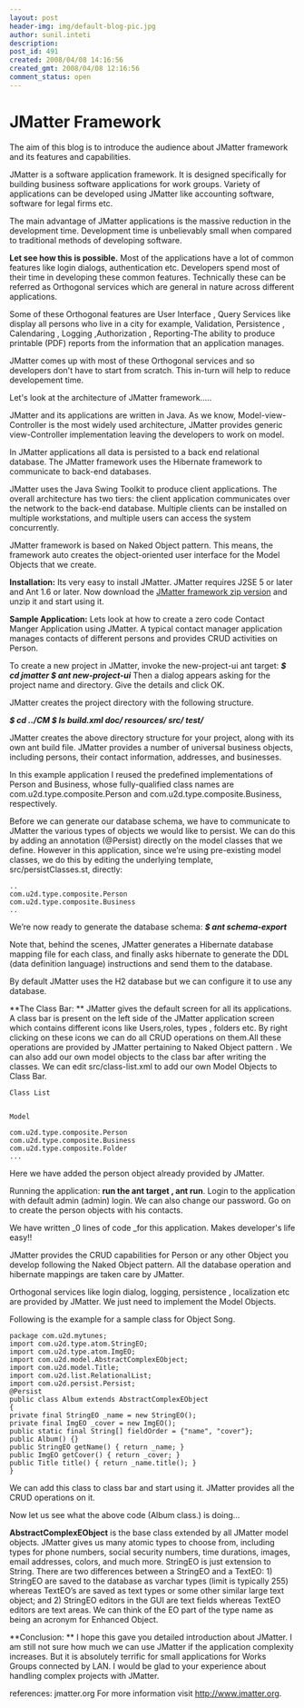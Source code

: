 ```yaml
---
layout: post
header-img: img/default-blog-pic.jpg
author: sunil.inteti
description: 
post_id: 491
created: 2008/04/08 14:16:56
created_gmt: 2008/04/08 12:16:56
comment_status: open
---
```


# JMatter Framework

The aim of this blog is to introduce the audience about JMatter framework and its features and capabilities.

JMatter is a software application framework. It is designed specifically for building business software applications for work groups. Variety of applications can be developed using JMatter like accounting software, software for legal firms etc.

The main advantage of JMatter applications is the massive reduction in the development time. Development time is unbelievably small when compared to traditional methods of developing software.

**Let see how this is possible.** Most of the applications have a lot of common features like login dialogs, authentication etc. Developers spend most of their time in developing these common features. Technically these can be referred as Orthogonal services which are general in nature across different applications.

Some of these Orthogonal features are User Interface , Query Services like display all persons who live in a city for example, Validation, Persistence , Calendaring , Logging ,Authorization , Reporting-The ability to produce printable (PDF) reports from the information that an application manages.

JMatter comes up with most of these Orthogonal services and so developers don't have to start from scratch. This in-turn will help to reduce developement time.

Let's look at the architecture of JMatter framework.....

JMatter and its applications are written in Java. As we know, Model-view-Controller is the most widely used architecture, JMatter provides generic view-Controller implementation leaving the developers to work on model.

In JMatter applications all data is persisted to a back end relational database. The JMatter framework uses the Hibernate framework to communicate to back-end databases.

JMatter uses the Java Swing Toolkit to produce client applications. The overall architecture has two tiers: the client application communicates over the network to the back-end database. Multiple clients can be installed on multiple workstations, and multiple users can access the system concurrently.

JMatter framework is based on Naked Object pattern. This means, the framework auto creates the object-oriented user interface for the Model Objects that we create.

**Installation:** Its very easy to install JMatter. JMatter requires J2SE 5 or later and Ant 1.6 or later. Now download the [JMatter framework zip version][1] and unzip it and start using it.

**Sample Application:** Lets look at how to create a zero code Contact Manger Application using JMatter. A typical contact manager application manages contacts of different persons and provides CRUD activities on Person.

To create a new project in JMatter, invoke the new-project-ui ant target: _**$ cd jmatter $ ant new-project-ui**_ Then a dialog appears asking for the project name and directory. Give the details and click OK.

JMatter creates the project directory with the following structure.

_**$ cd ../CM $ ls build.xml doc/ resources/ src/ test/**_

JMatter creates the above directory structure for your project, along with its own ant build file. JMatter provides a number of universal business objects, including persons, their contact information, addresses, and businesses.

In this example application I reused the predefined implementations of Person and Business, whose fully-qualified class names are com.u2d.type.composite.Person and com.u2d.type.composite.Business, respectively.

Before we can generate our database schema, we have to communicate to JMatter the various types of objects we would like to persist. We can do this by adding an annotation (@Persist) directly on the model classes that we define. However in this application, since we’re using pre-existing model classes, we do this by editing the underlying template, src/persistClasses.st, directly:
    
    
    ..
    com.u2d.type.composite.Person
    com.u2d.type.composite.Business
    ..
    

We’re now ready to generate the database schema: _**$ ant schema-export**_

Note that, behind the scenes, JMatter generates a Hibernate database mapping file for each class, and finally asks hibernate to generate the DDL (data definition language) instructions and send them to the database.

By default JMatter uses the H2 database but we can configure it to use any database.

**The Class Bar: ** JMatter gives the default screen for all its applications. A class bar is present on the left side of the JMatter application screen which contains different icons like Users,roles, types , folders etc. By right clicking on these icons we can do all CRUD operations on them.All these operations are provided by JMatter pertaining to Naked Object pattern . We can also add our own model objects to the class bar after writing the classes. We can edit src/class-list.xml to add our own Model Objects to Class Bar. 
    
    
    
    Class List
    
    
    Model
    
    com.u2d.type.composite.Person
    com.u2d.type.composite.Business
    com.u2d.type.composite.Folder
    ...
    

Here we have added the person object already provided by JMatter.

Running the application: **run the ant target , ant run**. Login to the application with default admin (admin) login. We can also change our password. Go on to create the person objects with his contacts.

We have written _0 lines of code _for this application. Makes developer's life easy!!

JMatter provides the CRUD capabilities for Person or any other Object you develop following the Naked Object pattern. All the database operation and hibernate mappings are taken care by JMatter.

Orthogonal services like login dialog, logging, persistence , localization etc are provided by JMatter. We just need to implement the Model Objects.

Following is the example for a sample class for Object Song. 
    
    
    package com.u2d.mytunes;
    import com.u2d.type.atom.StringEO;
    import com.u2d.type.atom.ImgEO;
    import com.u2d.model.AbstractComplexEObject;
    import com.u2d.model.Title;
    import com.u2d.list.RelationalList;
    import com.u2d.persist.Persist;
    @Persist
    public class Album extends AbstractComplexEObject
    {
    private final StringEO _name = new StringEO();
    private final ImgEO _cover = new ImgEO();
    public static final String[] fieldOrder = {"name", "cover"};
    public Album() {}
    public StringEO getName() { return _name; }
    public ImgEO getCover() { return _cover; }
    public Title title() { return _name.title(); }
    }
    

We can add this class to class bar and start using it. JMatter provides all the CRUD operations on it.

Now let us see what the above code (Album class.) is doing...

**AbstractComplexEObject** is the base class extended by all JMatter model objects. JMatter gives us many atomic types to choose from, including types for phone numbers, social security numbers, time durations, images, email addresses, colors, and much more. StringEO is just extension to String. There are two differences between a StringEO and a TextEO: 1) StringEO are saved to the database as varchar types (limit is typically 255) whereas TextEO’s are saved as text types or some other similar large text object; and 2) StringEO editors in the GUI are text fields whereas TextEO editors are text areas. We can think of the EO part of the type name as being an acronym for Enhanced Object.

**Conclusion: ** I hope this gave you detailed introduction about JMatter. I am still not sure how much we can use JMatter if the application complexity increases. But it is absolutely terrific for small applications for Works Groups connected by LAN. I would be glad to your experience about handling complex projects with JMatter.

references: jmatter.org For more information visit <http://www.jmatter.org>.

   [1]: http://www.jmatter.org